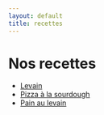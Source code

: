```yaml
---
layout: default
title: recettes
---
```

# Nos recettes

* [Levain](sourdough.md)
* [Pizza à la sourdough](pizza.html)
* [Pain au levain](pain.html)

